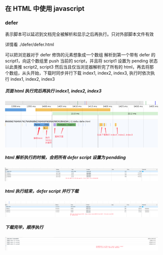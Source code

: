 ## 在 HTML 中使用 javascript

### defer

表示脚本可以延迟到文档完全被解析和显示之后再执行。只对外部脚本文件有效

详情看 ./defer/defer.html

可以把浏览器对于 defer 修饰的元素想象成一个数组
解析到第一个带有 defer 的 script1，向这个数组里 push 当前的 script，并且将 script1 设置为 pending 状态
以此类推 script2, script3
然后当且仅当浏览器解析完了所有的 html，再去将那个数组，从头开始，下载时同步并行下载 index1, index2, index3, 执行时依次执行 index1, index2, index3


##### 页面 html 执行完后再执行 index1, index2, index3
 
![](./defer/performance.png)


##### html 解析执行的时候，会把所有 defer script 设置为 pendding

![](./defer/network1.png)

##### html 执行结束，defer script 并行下载

![](./defer/network2.png)

##### 下载完毕，顺序执行

![](./defer/console.png)